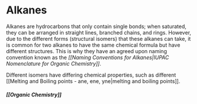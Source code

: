 # Alkanes
Alkanes are hydrocarbons that only contain single bonds; when saturated, they can be arranged in straight lines, branched chains, and rings. However, due to the different forms (structural isomers) that these alkanes can take, it is common for two alkanes to have the same chemical formula but have different structures. This is why they have an agreed upon naming convention known as the *[[Naming Conventions for Alkanes|IUPAC Nomenclature for Organic Chemistry]]*.

Different isomers have differing chemical properties, such as different [[Melting and Boiling points - ane, ene, yne|melting and boiling points]].

##### [[Organic Chemistry]]